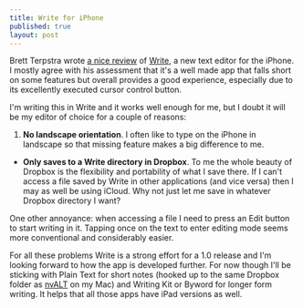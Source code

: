 ```yaml
---
title: Write for iPhone
published: true
layout: post
---
```


Brett Terpstra wrote [a nice review](http://feedproxy.google.com/~r/BrettTerpstra/~3/6tp-6DjkJIY/) of [Write](http://https://itunes.apple.com/us/app/write-for-dropbox-plain-text/id587363157?ls=1&mt=8&partnerId=30&siteID=vRL5rYo4h5A), a new text editor for the iPhone. I mostly agree with his assessment that it's a well made app that falls short on some features but overall provides a good experience, especially due to its excellently executed cursor control button. 

I'm writing this in Write and it works well enough for me, but I doubt it will be my editor of choice for a couple of reasons:

1. **No landscape orientation**. I often like to type on the iPhone in landscape so that missing feature makes a big difference to me. 
* **Only saves to a Write directory in Dropbox**. To me the whole beauty of Dropbox is the flexibility and portability of what I save there. If I can't access a file saved by Write in other applications (and vice versa) then I may as well be using iCloud. Why not just let me save in whatever Dropbox directory I want? 

One other annoyance: when accessing a file I need to press an Edit button to start writing in it. Tapping once on the text to enter editing mode seems more conventional and considerably easier. 

For all these problems Write is a strong effort for a 1.0 release and I'm looking forward to how the app is developed further. For now though I'll be sticking with Plain Text for short notes (hooked up to the same Dropbox folder as [nvALT](http://brettterpstra.com/projects/nvalt/) on my Mac) and Writing Kit or Byword for longer form writing. It helps that all those apps have iPad versions as well. 